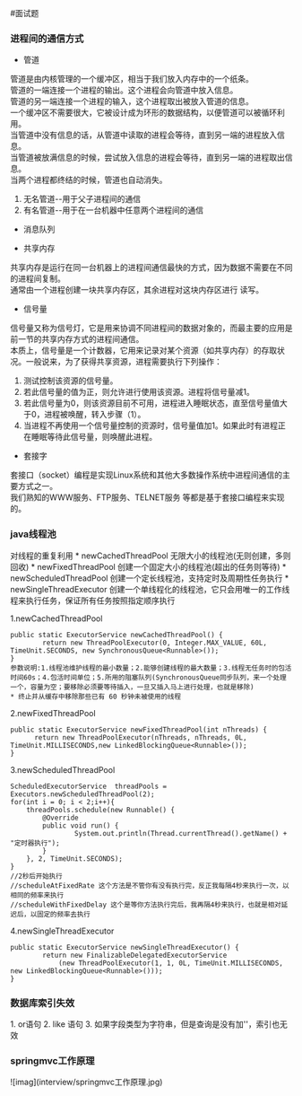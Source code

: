 #面试题
<h3 id='1'>进程间的通信方式</h3>

* 管道 

管道是由内核管理的一个缓冲区，相当于我们放入内存中的一个纸条。  
管道的一端连接一个进程的输出。这个进程会向管道中放入信息。  
管道的另一端连接一个进程的输入，这个进程取出被放入管道的信息。  
一个缓冲区不需要很大，它被设计成为环形的数据结构，以便管道可以被循环利用。  
当管道中没有信息的话，从管道中读取的进程会等待，直到另一端的进程放入信息。  
当管道被放满信息的时候，尝试放入信息的进程会等待，直到另一端的进程取出信息。  
当两个进程都终结的时候，管道也自动消失。  
1. 无名管道--用于父子进程间的通信   
2. 有名管道--用于在一台机器中任意两个进程间的通信    

* 消息队列

* 共享内存

共享内存是运行在同一台机器上的进程间通信最快的方式，因为数据不需要在不同的进程间复制。  
通常由一个进程创建一块共享内存区，其余进程对这块内存区进行 读写。  

* 信号量

信号量又称为信号灯，它是用来协调不同进程间的数据对象的，而最主要的应用是前一节的共享内存方式的进程间通信。  
本质上，信号量是一个计数器，它用来记录对某个资源（如共享内存）的存取状况。一般说来，为了获得共享资源，进程需要执行下列操作：   
1. 测试控制该资源的信号量。   
2. 若此信号量的值为正，则允许进行使用该资源。进程将信号量减1。   
3. 若此信号量为0，则该资源目前不可用，进程进入睡眠状态，直至信号量值大于0，进程被唤醒，转入步骤（1）。   
4. 当进程不再使用一个信号量控制的资源时，信号量值加1。如果此时有进程正在睡眠等待此信号量，则唤醒此进程。  

* 套接字

套接口（socket）编程是实现Linux系统和其他大多数操作系统中进程间通信的主要方式之一。  
我们熟知的WWW服务、FTP服务、TELNET服务 等都是基于套接口编程来实现的。

<h3 id='2'>java线程池</h3>  
对线程的重复利用
* newCachedThreadPool  无限大小的线程池(无则创建，多则回收)  
* newFixedThreadPool  创建一个固定大小的线程池(超出的任务则等待)  
* newScheduledThreadPool 创建一个定长线程池，支持定时及周期性任务执行  
* newSingleThreadExecutor 创建一个单线程化的线程池，它只会用唯一的工作线程来执行任务，保证所有任务按照指定顺序执行

1.newCachedThreadPool
```
public static ExecutorService newCachedThreadPool() {  
        return new ThreadPoolExecutor(0, Integer.MAX_VALUE, 60L, TimeUnit.SECONDS, new SynchronousQueue<Runnable>());  
} 
参数说明:1.线程池维护线程的最小数量；2.能够创建线程的最大数量；3.线程无任务时的包活时间60s；4.包活时间单位；5.所用的阻塞队列(SynchronousQueue同步队列，来一个处理一个，容量为空；要移除必须要等待插入，一旦又插入马上进行处理，也就是移除)
* 终止并从缓存中移除那些已有 60 秒钟未被使用的线程
```
2.newFixedThreadPool
```
public static ExecutorService newFixedThreadPool(int nThreads) {
      return new ThreadPoolExecutor(nThreads, nThreads, 0L, TimeUnit.MILLISECONDS,new LinkedBlockingQueue<Runnable>());  
} 
```
3.newScheduledThreadPool
```
ScheduledExecutorService  threadPools = Executors.newScheduledThreadPool(2);  
for(int i = 0; i < 2;i++){  
    threadPools.schedule(new Runnable() {  
        @Override  
        public void run() {  
                System.out.println(Thread.currentThread().getName() + "定时器执行");  
        }  
    }, 2, TimeUnit.SECONDS);  
}
//2秒后开始执行
//scheduleAtFixedRate 这个方法是不管你有没有执行完，反正我每隔4秒来执行一次，以相同的频率来执行
//scheduleWithFixedDelay 这个是等你方法执行完后，我再隔4秒来执行，也就是相对延迟后，以固定的频率去执行
```
4.newSingleThreadExecutor
```
public static ExecutorService newSingleThreadExecutor() {  
        return new FinalizableDelegatedExecutorService  
            (new ThreadPoolExecutor(1, 1, 0L, TimeUnit.MILLISECONDS, new LinkedBlockingQueue<Runnable>()));  
} 
```
<h3 id='3'>数据库索引失效</h3>
1. or语句
2. like 语句
3. 如果字段类型为字符串，但是查询是没有加''，索引也无效

<h3 id='4'>springmvc工作原理</h3>
![imag](interview/springmvc工作原理.jpg)


